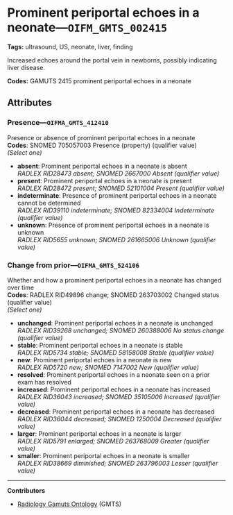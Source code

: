 # Prominent periportal echoes in a neonate—`OIFM_GMTS_002415`

**Tags:** ultrasound, US, neonate, liver, finding

Increased echoes around the portal vein in newborns, possibly indicating liver disease.

**Codes:** GAMUTS 2415 prominent periportal echoes in a neonate

## Attributes

### Presence—`OIFMA_GMTS_412410`

Presence or absence of prominent periportal echoes in a neonate  
**Codes**: SNOMED 705057003 Presence (property) (qualifier value)  
*(Select one)*

- **absent**: Prominent periportal echoes in a neonate is absent  
_RADLEX RID28473 absent; SNOMED 2667000 Absent (qualifier value)_
- **present**: Prominent periportal echoes in a neonate is present  
_RADLEX RID28472 present; SNOMED 52101004 Present (qualifier value)_
- **indeterminate**: Presence of prominent periportal echoes in a neonate cannot be determined  
_RADLEX RID39110 indeterminate; SNOMED 82334004 Indeterminate (qualifier value)_
- **unknown**: Presence of prominent periportal echoes in a neonate is unknown  
_RADLEX RID5655 unknown; SNOMED 261665006 Unknown (qualifier value)_

### Change from prior—`OIFMA_GMTS_524106`

Whether and how a prominent periportal echoes in a neonate has changed over time  
**Codes**: RADLEX RID49896 change; SNOMED 263703002 Changed status (qualifier value)  
*(Select one)*

- **unchanged**: Prominent periportal echoes in a neonate is unchanged  
_RADLEX RID39268 unchanged; SNOMED 260388006 No status change (qualifier value)_
- **stable**: Prominent periportal echoes in a neonate is stable  
_RADLEX RID5734 stable; SNOMED 58158008 Stable (qualifier value)_
- **new**: Prominent periportal echoes in a neonate is new  
_RADLEX RID5720 new; SNOMED 7147002 New (qualifier value)_
- **resolved**: Prominent periportal echoes in a neonate seen on a prior exam has resolved  
- **increased**: Prominent periportal echoes in a neonate has increased  
_RADLEX RID36043 increased; SNOMED 35105006 Increased (qualifier value)_
- **decreased**: Prominent periportal echoes in a neonate has decreased  
_RADLEX RID36044 decreased; SNOMED 1250004 Decreased (qualifier value)_
- **larger**: Prominent periportal echoes in a neonate is larger  
_RADLEX RID5791 enlarged; SNOMED 263768009 Greater (qualifier value)_
- **smaller**: Prominent periportal echoes in a neonate is smaller  
_RADLEX RID38669 diminished; SNOMED 263796003 Lesser (qualifier value)_

---

**Contributors**

- [Radiology Gamuts Ontology](https://gamuts.net/) (GMTS)